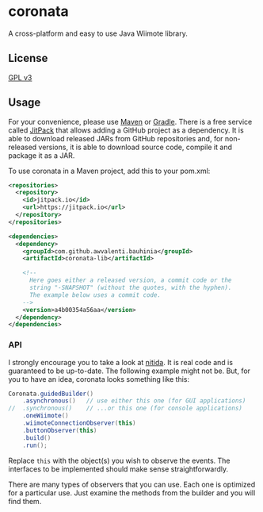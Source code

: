 # coronata
A cross-platform and easy to use Java Wiimote library.

## License
[GPL v3](http://www.gnu.org/licenses/gpl-3.0.en.html)

## Usage
For your convenience, please use [Maven](https://maven.apache.org) or [Gradle](http://gradle.org/). There is a free service called [JitPack]( https://jitpack.io/) that allows adding a GitHub project as a dependency. It is able to download released JARs from GitHub repositories and, for non-released versions, it is able to download source code, compile it and package it as a JAR.

To use coronata in a Maven project, add this to your pom.xml:

```xml
<repositories>
  <repository>
    <id>jitpack.io</id>
    <url>https://jitpack.io</url>
  </repository>
</repositories>

<dependencies>
  <dependency>
    <groupId>com.github.awvalenti.bauhinia</groupId>
    <artifactId>coronata-lib</artifactId>

    <!--
      Here goes either a released version, a commit code or the
      string "-SNAPSHOT" (without the quotes, with the hyphen).
      The example below uses a commit code.
    -->
    <version>a4b00354a56aa</version>
  </dependency>
</dependencies>
```

### API
I strongly encourage you to take a look at [nitida](https://github.com/awvalenti/bauhinia/tree/master/nitida). It is real code and is guaranteed to be up-to-date. The following example might not be. But, for you to have an idea, coronata looks something like this:
```java
Coronata.guidedBuilder()
    .asynchronous()   // use either this one (for GUI applications)
//  .synchronous()    // ...or this one (for console applications)
    .oneWiimote()
    .wiimoteConnectionObserver(this)
    .buttonObserver(this)
    .build()
    .run();
```
Replace ```this``` with the object(s) you wish to observe the events. The interfaces to be implemented should make sense straightforwardly.

There are many types of observers that you can use. Each one is optimized for a particular use. Just examine the methods from the builder and you will find them.
